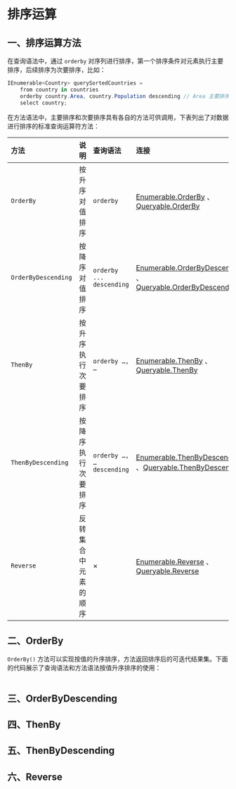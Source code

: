 # 排序运算

## 一、排序运算方法

在查询语法中，通过 `orderby` 对序列进行排序，第一个排序条件对元素执行主要排序，后续排序为次要排序，比如：

```csharp
IEnumerable<Country> querySortedCountries =
    from country in countries
    orderby country.Area, country.Population descending // Area 主要排序，Population 次要
    select country;
```

在方法语法中，主要排序和次要排序具有各自的方法可供调用，下表列出了对数据进行排序的标准查询运算符方法：

| 方法                | 说明               | 查询语法                 | 连接 |
|:------------------- |:------------------ |:------------------------ |:---- |
| `OrderBy`           | 按升序对值排序     | `orderby`                |  [Enumerable.OrderBy](https://learn.microsoft.com/zh-cn/dotnet/api/system.linq.enumerable.orderby) 、[Queryable.OrderBy](https://learn.microsoft.com/zh-cn/dotnet/api/system.linq.queryable.orderby)    |
| `OrderByDescending` | 按降序对值排序     | `orderby ... descending` | [Enumerable.OrderByDescending](https://learn.microsoft.com/zh-cn/dotnet/api/system.linq.enumerable.orderbydescending) 、[Queryable.OrderByDescending](https://learn.microsoft.com/zh-cn/dotnet/api/system.linq.queryable.orderbydescending)     |
| `ThenBy`            | 按升序执行次要排序 | `orderby …, …`           | [Enumerable.ThenBy](https://learn.microsoft.com/zh-cn/dotnet/api/system.linq.enumerable.thenby) 、[Queryable.ThenBy](https://learn.microsoft.com/zh-cn/dotnet/api/system.linq.queryable.thenby)     |
| `ThenByDescending`  | 按降序执行次要排序 | `orderby …, … descending`                         | [Enumerable.ThenByDescending](https://learn.microsoft.com/zh-cn/dotnet/api/system.linq.enumerable.thenbydescending) 、[Queryable.ThenByDescending](https://learn.microsoft.com/zh-cn/dotnet/api/system.linq.queryable.thenbydescending)     |
|   `Reverse`                  |   反转集合中元素的顺序                 |   ×                       |[Enumerable.Reverse](https://learn.microsoft.com/zh-cn/dotnet/api/system.linq.enumerable.reverse) 、[Queryable.Reverse](https://learn.microsoft.com/zh-cn/dotnet/api/system.linq.queryable.reverse)      |


## 二、OrderBy

`OrderBy()` 方法可以实现按值的升序排序，方法返回排序后的可迭代结果集。下面的代码展示了查询语法和方法语法按值升序排序的使用：

```csharp

```

## 三、OrderByDescending

## 四、ThenBy

## 五、ThenByDescending

## 六、Reverse